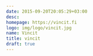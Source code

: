 ```yaml
---
date: 2015-09-20T20:05:29+03:00
desc:
homepage: https://vincit.fi
logo: img/logo/vincit.jpg
name: Vincit
title: vincit
draft: true
---
```


